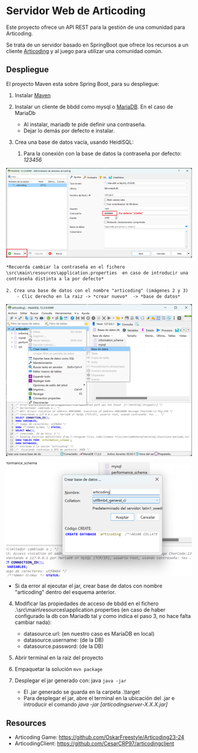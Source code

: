 
# Servidor Web de Articoding

Este proyecto ofrece un API REST para la gestión de una comunidad para Articoding.

Se trata de un servidor basado en SpringBoot que ofrece los recursos a un cliente [Articoding](https://github.com/henarmd/articodingclient) y al juego para utilizar una comunidad común.


## Despliegue

El proyecto Maven esta sobre Spring Boot, para su despliegue:

1. Instalar [Maven](https://maven.apache.org/download.cgi)
2. Instalar un cliente de bbdd como mysql o [MariaDB](https://mariadb.org/download/). En el caso de MariaDb
    - Al instalar, mariadb te pide definir una contraseña.
    - Dejar lo demás por defecto e instalar.



3. Crea una base de datos vacía, usando HeidiSQL:
    1. Para la conexión con la base de datos la contraseña por defecto: *123456*
<p align="center">
<img src="https://github.com/CesarCRP97/articodingserver/blob/master/imagesReadme/Imagen1Heidi.png">



    *Recuerda cambiar la contraseña en el fichero \src\main\resources\application.properties  en caso de introducir una contraseña distinta a la por defecto*
    
    2. Crea una base de datos con el nombre "articoding" (imágenes 2 y 3)
        - Clic derecho en la raiz -> *crear nuevo*  -> *base de datos*

<p align="center">
  <img src="https://github.com/CesarCRP97/articodingserver/blob/master/imagesReadme/Imagen2Heidi.png">
</p>
<p align="center">
  <img src="https://github.com/CesarCRP97/articodingserver/blob/master/imagesReadme/Imagen3Heidi.png">
  
  
- Si da error al ejecutar el jar, crear base de datos con nombre "articoding" dentro del esquema anterior.



4. Modificar las propiedades de acceso de bbdd en el fichero .\src\main\resources\application.properties (en caso de haber configurado la db con Mariadb tal y como indica el paso 3, no hace falta cambiar nada):
    - datasource.url: (en nuestro caso es MariaDB en local)
    - datasource.username: (de la DB)
    - datasource.password: (de la DB)

5. Abrir terminal en la raiz del proyecto

6. Empaquetar la solución ```mvn package```

7. Desplegar el jar generado con: java ```java -jar ```
    - El .jar generado se guarda en la carpeta .\target
    - Para desplegar el jar, abre el terminal en la ubicación del .jar e introducir el comando *java -jar [articodingserver-X.X.X.jar]*


## Resources

- Articoding Game:  <https://github.com/OskarFreestyle/Articoding23-24>
- ArticodingClient: <https://github.com/CesarCRP97/articodingclient>

